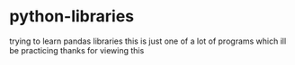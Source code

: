 # python-libraries
trying to learn pandas libraries this is just one of a lot of programs which ill be practicing
thanks for viewing this
